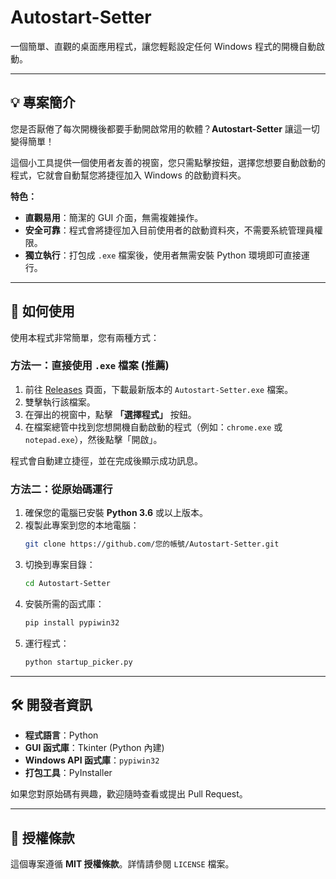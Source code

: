 # Autostart-Setter

 

一個簡單、直觀的桌面應用程式，讓您輕鬆設定任何 Windows 程式的開機自動啟動。

-----

## 💡 專案簡介

您是否厭倦了每次開機後都要手動開啟常用的軟體？**Autostart-Setter** 讓這一切變得簡單！

這個小工具提供一個使用者友善的視窗，您只需點擊按鈕，選擇您想要自動啟動的程式，它就會自動幫您將捷徑加入 Windows 的啟動資料夾。

**特色：**

  * **直觀易用**：簡潔的 GUI 介面，無需複雜操作。
  * **安全可靠**：程式會將捷徑加入目前使用者的啟動資料夾，不需要系統管理員權限。
  * **獨立執行**：打包成 `.exe` 檔案後，使用者無需安裝 Python 環境即可直接運行。

-----

## 🚀 如何使用

使用本程式非常簡單，您有兩種方式：

### 方法一：直接使用 `.exe` 檔案 (推薦)

1.  前往 [Releases](https://www.google.com/search?q=https://github.com/%E6%82%A8%E7%9A%84%E5%B8%B3%E8%99%9F/Autostart-Setter/releases) 頁面，下載最新版本的 `Autostart-Setter.exe` 檔案。
2.  雙擊執行該檔案。
3.  在彈出的視窗中，點擊 **「選擇程式」** 按鈕。
4.  在檔案總管中找到您想開機自動啟動的程式（例如：`chrome.exe` 或 `notepad.exe`），然後點擊「開啟」。

程式會自動建立捷徑，並在完成後顯示成功訊息。

### 方法二：從原始碼運行

1.  確保您的電腦已安裝 **Python 3.6** 或以上版本。
2.  複製此專案到您的本地電腦：
    ```bash
    git clone https://github.com/您的帳號/Autostart-Setter.git
    ```
3.  切換到專案目錄：
    ```bash
    cd Autostart-Setter
    ```
4.  安裝所需的函式庫：
    ```bash
    pip install pypiwin32
    ```
5.  運行程式：
    ```bash
    python startup_picker.py
    ```

-----

## 🛠️ 開發者資訊

  * **程式語言**：Python
  * **GUI 函式庫**：Tkinter (Python 內建)
  * **Windows API 函式庫**：`pypiwin32`
  * **打包工具**：PyInstaller

如果您對原始碼有興趣，歡迎隨時查看或提出 Pull Request。

-----

## 📄 授權條款

這個專案遵循 **MIT 授權條款**。詳情請參閱 `LICENSE` 檔案。
